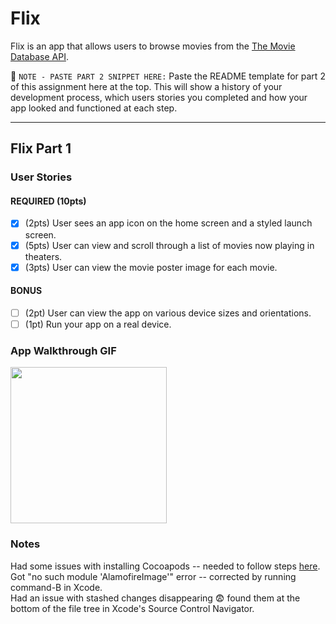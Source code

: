 # Flix

Flix is an app that allows users to browse movies from the [The Movie Database API](http://docs.themoviedb.apiary.io/#).

📝 `NOTE - PASTE PART 2 SNIPPET HERE:` Paste the README template for part 2 of this assignment here at the top. This will show a history of your development process, which users stories you completed and how your app looked and functioned at each step.

---

## Flix Part 1

### User Stories

#### REQUIRED (10pts)
- [x] (2pts) User sees an app icon on the home screen and a styled launch screen.
- [x] (5pts) User can view and scroll through a list of movies now playing in theaters.
- [x] (3pts) User can view the movie poster image for each movie.

#### BONUS
- [ ] (2pt) User can view the app on various device sizes and orientations.
- [ ] (1pt) Run your app on a real device.

### App Walkthrough GIF

<img src="https://media.giphy.com/media/kyvp4wgaMz6xZ5OOuK/giphy.gif" width=250><br>

### Notes
Had some issues with installing Cocoapods -- needed to follow steps [here](https://github.com/CocoaPods/CocoaPods/issues/9538#issuecomment-586581623).  
Got "no such module 'AlamofireImage'" error -- corrected by running command-B in Xcode.  
Had an issue with stashed changes disappearing 😨 found them at the bottom of the file tree in Xcode's Source Control Navigator.
